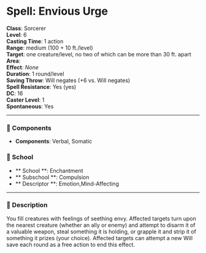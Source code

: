 
# Spell: Envious Urge
**Class**: Sorcerer  
**Level**: 6  
**Casting Time**: 1 action  
**Range**: medium (100 + 10 ft./level)  
**Target**: one creature/level, no two of which can be more than 30 ft. apart  
**Area**:   
**Effect**: _None_  
**Duration**: 1 round/level  
**Saving Throw**: Will negates (+6 vs. Will negates)  
**Spell Resistance**: Yes (yes)  
**DC**: 16  
**Caster Level**: 1  
**Spontaneous**: Yes

---

### 🔮 Components
- **Components**: Verbal, Somatic

### 🏫 School
- ** School **: Enchantment
- ** Subschool **: Compulsion
- ** Descriptor **: Emotion,Mind-Affecting
---

### 📜 Description
You fill creatures with feelings of seething envy. Affected targets turn upon the nearest creature (whether an ally or enemy) and attempt to disarm it of a valuable weapon, steal something it is holding, or grapple it and strip it of something it prizes (your choice). Affected targets can attempt a new Will save each round as a free action to end this effect.
